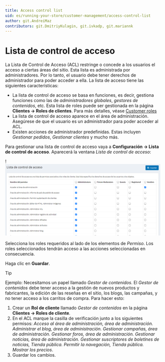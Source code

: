```yaml
---
title: Access control list
uid: es/running-your-store/customer-management/access-control-list
author: git.AndreiMaz
contributors: git.DmitriyKulagin, git.ivkadp, git.mariannk
---
```


# Lista de control de acceso

La Lista de Control de Acceso (ACL) restringe o concede a los usuarios el acceso a ciertas áreas del sitio. Esta lista es administrada por administradores. Por lo tanto, el usuario debe tener derechos de administrador para poder acceder a ella. La lista de acceso tiene las siguientes características:

* La lista de control de acceso se basa en funciones, es decir, gestiona funciones como las de *administradores globales*, *gestores de contenidos*, etc. Esta lista de roles puede ser gestionada en la página **Clientes → Roles de clientes**. Para más detalles, véase [Customer roles](xref:es/running-your-store/customer-management/customer-roles)
* La lista de control de acceso aparece en el área de administración. Asegúrese de que el usuario es un administrador para poder acceder al ACL.
* Existen acciones de administrador predefinidas. Estas incluyen *Gestionar pedidos*, *Gestionar clientes* y mucho más.

Para gestionar una lista de control de acceso vaya a **Configuración → Lista de control de acceso**. Aparecerá la ventana *Lista de control de acceso*:

!![Access control list](_static/access-control-list/acl.png)

Selecciona los roles requeridos al lado de los elementos de *Permiso*. Los roles seleccionados tendrán acceso a las acciones seleccionadas en consecuencia.

Haga clic en **Guardar**.

> [!TIP]
> 
> Ejemplo: Necesitamos un papel llamado *Gestor de contenidos*. El *Gestor de contenidos* debe tener acceso a la gestión de nuevos productos y fabricantes, la edición de las reseñas en el sitio, los blogs, las campañas, y no tener acceso a los carritos de compra.
> Para hacer esto:
> 1. Crear un **Rol de cliente** llamado *Gestor de contenidos* en la página **Clientes → Roles de cliente**.
> 1. En el ACL marque la casilla de verificación junto a los siguientes permisos: *Acceso al área de administración, área de administración. Administrar el blog, área de administración. Gestionar campañas, área de administración. Gestionar foros, área de administración. Gestionar noticias, área de administración. Gestionar suscriptores de boletines de noticias, Tienda pública. Permitir la navegación, Tienda pública. Mostrar los precios*.
> 1. Guardar los cambios.
